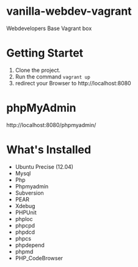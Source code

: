 vanilla-webdev-vagrant
======================

Webdevelopers Base Vagrant box

# Getting Startet

1. Clone the project. 
2. Run the command `vagrant up`
3. redirect your Browser to http://localhost:8080

# phpMyAdmin

http://localhost:8080/phpmyadmin/

# What's Installed

+ Ubuntu Precise (12.04)
+ Mysql
+ Php
+ Phpmyadmin
+ Subversion
+ PEAR
+ Xdebug
+ PHPUnit
+ phploc
+ phpcpd
+ phpdcd
+ phpcs
+ phpdepend
+ phpmd
+ PHP_CodeBrowser
